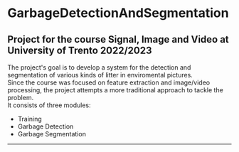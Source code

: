 # GarbageDetectionAndSegmentation
Project for the course **Signal, Image and Video** at University of Trento 2022/2023
---
The project's goal is to develop a system for the detection and segmentation of various kinds of litter in enviromental pictures.  
Since the course was focused on feature extraction and image/video processing, the project attempts a more traditional approach to tackle the problem.          
  It consists of three modules:
- Training
- Garbage Detection
- Garbage Segmentation

---
## 

